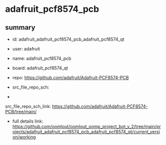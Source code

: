 # adafruit_pcf8574_pcb
 
## summary 
* id: adafruit_adafruit_pcf8574_pcb_adafruit_pcf8574_qt
* user: adafruit
* name: adafruit_pcf8574_pcb
* board: adafruit_pcf8574_qt
* repo: https://github.com/adafruit/Adafruit-PCF8574-PCB



* src_file_repo_sch: 
*
 src_file_repo_sch_link: https://github.com/adafruit/Adafruit-PCF8574-PCB/tree/main/
* full details link: https://github.com/oomlout/oomlout_oomp_project_bot_v_2/tree/main/projects/adafruit_adafruit_pcf8574_pcb_adafruit_pcf8574_qt/current_version/working  






